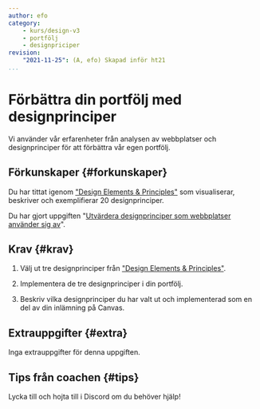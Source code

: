 ```yaml
---
author: efo
category:
    - kurs/design-v3
    - portfölj
    - designpriciper
revision:
    "2021-11-25": (A, efo) Skapad inför ht21
...
```

Förbättra din portfölj med designprinciper
===================================

Vi använder vår erfarenheter från analysen av webbplatser och designprinciper för att förbättra vår egen portfölj.



<!--more-->



Förkunskaper {#forkunskaper}
-----------------------

Du har tittat igenom ["Design Elements & Principles"](https://www.canva.com/learn/design-elements-principles/) som visualiserar, beskriver och exemplifierar 20 designprinciper.

Du har gjort uppgiften "[Utvärdera designprinciper som webbplatser använder sig av](uppgift/utvardera-webbplatsers-designprinciper-v2)".



Krav {#krav}
-----------------------

1. Välj ut tre designprinciper från ["Design Elements & Principles"](https://www.canva.com/learn/design-elements-principles/).

1. Implementera de tre designprinciper i din portfölj.

1. Beskriv vilka designprinciper du har valt ut och implementerad som en del av din inlämning på Canvas.



Extrauppgifter {#extra}
-----------------------

Inga extrauppgifter för denna uppgiften.



Tips från coachen {#tips}
-----------------------

Lycka till och hojta till i Discord om du behöver hjälp!
